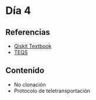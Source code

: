 # Día 4

## Referencias 

* [Qiskit Textbook](https://qiskit.org/textbook/preface.html)
* [TEQS](https://github.com/The-Eigensolvers/TEQS)

## Contenido
* No clonación
* Protocolo de teletransportación
